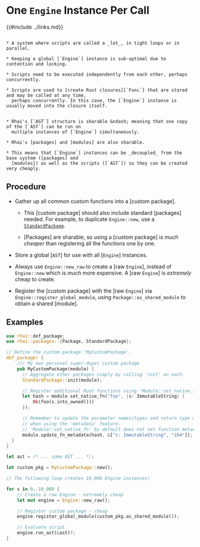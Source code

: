 One `Engine` Instance Per Call
==============================

{{#include ../links.md}}


```admonish info "Usage scenario"

* A system where scripts are called a _lot_, in tight loops or in parallel.

* Keeping a global [`Engine`] instance is sub-optimal due to contention and locking.

* Scripts need to be executed independently from each other, perhaps concurrently.

* Scripts are used to [create Rust closures][`Func`] that are stored and may be called at any time,
  perhaps concurrently. In this case, the [`Engine`] instance is usually moved into the closure itself.
```

```admonish abstract "Key concepts"

* Rhai's [`AST`] structure is sharable &ndash; meaning that one copy of the [`AST`] can be run on
  multiple instances of [`Engine`] simultaneously.

* Rhai's [packages] and [modules] are also sharable.

* This means that [`Engine`] instances can be _decoupled_ from the base system ([packages] and
  [modules]) as well as the scripts ([`AST`]) so they can be created very cheaply.
```


Procedure
---------

* Gather up all common custom functions into a [custom package].

  * This [custom package] should also include standard [packages] needed. For example, to duplicate
    `Engine::new`, use a [`StandardPackage`]({{rootUrl}}/rust/packages/builtin.md).
  
  * [Packages] are sharable, so using a [custom package] is _much cheaper_ than registering all the
    functions one by one.

* Store a global [`AST`] for use with all [`Engine`] instances.

* Always use `Engine::new_raw` to create a [raw `Engine`], instead of `Engine::new` which is _much_
  more expensive. A [raw `Engine`] is _extremely_ cheap to create.

* Register the [custom package] with the [raw `Engine`] via `Engine::register_global_module`,
  using `Package::as_shared_module` to obtain a shared [module].


Examples
--------

```rust
use rhai::def_package;
use rhai::packages::{Package, StandardPackage};

// Define the custom package 'MyCustomPackage'.
def_package! {
    /// My own personal super-duper custom package
    pub MyCustomPackage(module) {
      // Aggregate other packages simply by calling 'init' on each.
      StandardPackage::init(module);

      // Register additional Rust functions using 'Module::set_native_fn'.
      let hash = module.set_native_fn("foo", |s: ImmutableString| {
          Ok(foo(s.into_owned()))
      });

      // Remember to update the parameter names/types and return type metadata
      // when using the 'metadata' feature.
      // 'Module::set_native_fn' by default does not set function metadata.
      module.update_fn_metadata(hash, &["s: ImmutableString", "i64"]);
  }
}

let ast = /* ... some AST ... */;

let custom_pkg = MyCustomPackage::new();

// The following loop creates 10,000 Engine instances!

for x in 0..10_000 {
    // Create a raw Engine - extremely cheap
    let mut engine = Engine::new_raw();

    // Register custom package - cheap
    engine.register_global_module(custom_pkg.as_shared_module());

    // Evaluate script
    engine.run_ast(&ast)?;
}
```
